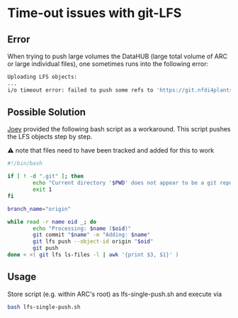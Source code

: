 
# Time-out issues with git-LFS

## Error

When trying to push large volumes the DataHUB (large total volume of ARC or large individual files), one sometimes runs into the following error:

```bash
Uploading LFS objects:
...
i/o timeout error: failed to push some refs to 'https://git.nfdi4plants.org/<user>/<arc>.git'
```

## Possible Solution

[Joey](https://github.com/j-bauer) provided the following bash script as a workaround.
This script pushes the LFS objects step by step.

:warning: note that files need to have been tracked and added for this to work


```bash
#!/bin/bash

if [ ! -d ".git" ]; then
        echo "Current directory '$PWD' does not appear to be a git repository."
        exit 1
fi

branch_name="origin"

while read -r name oid _; do
        echo "Processing: $name ($oid)"
        git commit "$name" -m "Adding: $name"
        git lfs push --object-id origin "$oid"
        git push
done < <( git lfs ls-files -l | awk '{print $3, $1}' )
```


## Usage

Store script (e.g. within ARC's root) as lfs-single-push.sh and execute via

```bash
bash lfs-single-push.sh
```
